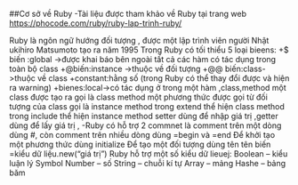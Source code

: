 ##Cơ sở về Ruby
-Tài liệu được tham khảo về Ruby tại trang web https://phocode.com/ruby/ruby-lap-trinh-ruby/

Ruby là ngôn ngữ hướng đối tượng , được một lập trình viên người Nhật ukihiro Matsumoto tạo ra năm 1995
Trong Ruby có tối thiểu 5 loại bieens:
+$ biến :global ->được khai báo bên ngoài tất cả các hàm có tác dụng trong toàn bộ class
+@biến:instance ->thuộc về đối tượng
+@@ biến:class->thuộc về class
+constant:hằng số (trong Ruby có thể thay đổi được và hiện ra warning)
+bienes:local->có tác dụng ở trong một hàm ,class,method
một class được tạo ra gọi là class method
một phương thức được gọi từ đối tượng của class gọi là instance method
trong extend thể hiện class method
trong include thể hiện instance method
setter dùng để nhập giá trị ,getter dùng để lấy giá trị ,
-Ruby có hỗ trợ 2 commnet là comment trên một dòng dùng #, còn comment trên nhiều dòng dùng
=begin và =end
Để khởi tạo một phương thức dùng initialize
Để tạo một đối tượng dùng tên tên biến =kiểu dữ liệu.new(“giá trị”)
Ruby hỗ trợ một số kiểu dữ lieuej:
Boolean – kiểu luận lý
Symbol
Number – số
String – chuỗi kí tự
Array – mảng
Hashe – bảng băm

